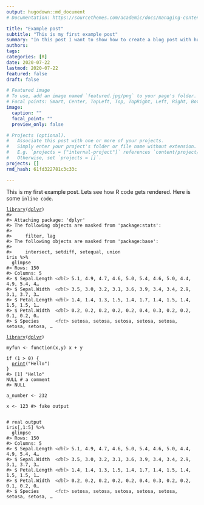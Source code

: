 ```yaml
---
output: hugodown::md_document
# Documentation: https://sourcethemes.com/academic/docs/managing-content/

title: "Example post"
subtitle: "This is my first example post"
summary: "In this post I want to show how to create a blog post with hugodown"
authors: 
tags: 
categories: [R]
date: 2020-07-22
lastmod: 2020-07-22
featured: false
draft: false

# Featured image
# To use, add an image named `featured.jpg/png` to your page's folder.
# Focal points: Smart, Center, TopLeft, Top, TopRight, Left, Right, BottomLeft, Bottom, BottomRight.
image:
  caption: ""
  focal_point: ""
  preview_only: false

# Projects (optional).
#   Associate this post with one or more of your projects.
#   Simply enter your project's folder or file name without extension.
#   E.g. `projects = ["internal-project"]` references `content/project/deep-learning/index.md`.
#   Otherwise, set `projects = []`.
projects: []
rmd_hash: 61fd322781c3c33c

---
```


This is my first example post. Lets see how R code gets rendered. Here is some `inline code`.

<div class="highlight">

<pre class='chroma'><code class='language-r' data-lang='r'><span class='fm'><a href='https://rdrr.io/r/base/library.html'>library</a></span>(<span class='k'><a href='https://dplyr.tidyverse.org'>dplyr</a></span>)
<span class='go'>#&gt; </span>
<span class='go'>#&gt; Attaching package: 'dplyr'</span>
<span class='go'>#&gt; The following objects are masked from 'package:stats':</span>
<span class='go'>#&gt; </span>
<span class='go'>#&gt;     filter, lag</span>
<span class='go'>#&gt; The following objects are masked from 'package:base':</span>
<span class='go'>#&gt; </span>
<span class='go'>#&gt;     intersect, setdiff, setequal, union</span>
<span class='k'>iris</span> <span class='o'>%&gt;%</span> 
  <span class='k'>glimpse</span>
<span class='go'>#&gt; Rows: 150</span>
<span class='go'>#&gt; Columns: 5</span>
<span class='go'>#&gt; $ Sepal.Length <span style='color: #555555;font-style: italic;'>&lt;dbl&gt;</span><span> 5.1, 4.9, 4.7, 4.6, 5.0, 5.4, 4.6, 5.0, 4.4, 4.9, 5.4, 4…</span></span>
<span class='go'>#&gt; $ Sepal.Width  <span style='color: #555555;font-style: italic;'>&lt;dbl&gt;</span><span> 3.5, 3.0, 3.2, 3.1, 3.6, 3.9, 3.4, 3.4, 2.9, 3.1, 3.7, 3…</span></span>
<span class='go'>#&gt; $ Petal.Length <span style='color: #555555;font-style: italic;'>&lt;dbl&gt;</span><span> 1.4, 1.4, 1.3, 1.5, 1.4, 1.7, 1.4, 1.5, 1.4, 1.5, 1.5, 1…</span></span>
<span class='go'>#&gt; $ Petal.Width  <span style='color: #555555;font-style: italic;'>&lt;dbl&gt;</span><span> 0.2, 0.2, 0.2, 0.2, 0.2, 0.4, 0.3, 0.2, 0.2, 0.1, 0.2, 0…</span></span>
<span class='go'>#&gt; $ Species      <span style='color: #555555;font-style: italic;'>&lt;fct&gt;</span><span> setosa, setosa, setosa, setosa, setosa, setosa, setosa, …</span></span></code></pre>

</div>

<div class="highlight">

<pre class='chroma'><code class='language-r' data-lang='r'><span class='fm'><a href='https://rdrr.io/r/base/library.html'>library</a></span>(<span class='k'><a href='https://dplyr.tidyverse.org'>dplyr</a></span>)

<span class='k'>myfun</span> <span class='o'>&lt;-</span> <span class='fm'>function</span>(<span class='k'>x</span>,<span class='k'>y</span>) <span class='k'>x</span> <span class='o'>+</span> <span class='k'>y</span>

<span class='kr'>if</span> (<span class='m'>1</span> <span class='o'>&gt;</span> <span class='m'>0</span>) {
  <span class='nf'><a href='https://rdrr.io/r/base/print.html'>print</a></span>(<span class='s'>"Hello"</span>)
}
<span class='go'>#&gt; [1] "Hello"</span>
<span class='l'>NULL</span> <span class='c'># a comment</span>
<span class='go'>#&gt; NULL</span>

<span class='k'>a_number</span> <span class='o'>&lt;-</span> <span class='m'>232</span>

<span class='k'>x</span> <span class='o'>&lt;-</span> <span class='m'>123</span> <span class='c'>#&gt; fake output</span>


<span class='c'># real output</span>
<span class='k'>iris</span>[,<span class='m'>1</span><span class='o'>:</span><span class='m'>5</span>] <span class='o'>%&gt;%</span> 
  <span class='k'>glimpse</span>
<span class='go'>#&gt; Rows: 150</span>
<span class='go'>#&gt; Columns: 5</span>
<span class='go'>#&gt; $ Sepal.Length <span style='color: #555555;font-style: italic;'>&lt;dbl&gt;</span><span> 5.1, 4.9, 4.7, 4.6, 5.0, 5.4, 4.6, 5.0, 4.4, 4.9, 5.4, 4…</span></span>
<span class='go'>#&gt; $ Sepal.Width  <span style='color: #555555;font-style: italic;'>&lt;dbl&gt;</span><span> 3.5, 3.0, 3.2, 3.1, 3.6, 3.9, 3.4, 3.4, 2.9, 3.1, 3.7, 3…</span></span>
<span class='go'>#&gt; $ Petal.Length <span style='color: #555555;font-style: italic;'>&lt;dbl&gt;</span><span> 1.4, 1.4, 1.3, 1.5, 1.4, 1.7, 1.4, 1.5, 1.4, 1.5, 1.5, 1…</span></span>
<span class='go'>#&gt; $ Petal.Width  <span style='color: #555555;font-style: italic;'>&lt;dbl&gt;</span><span> 0.2, 0.2, 0.2, 0.2, 0.2, 0.4, 0.3, 0.2, 0.2, 0.1, 0.2, 0…</span></span>
<span class='go'>#&gt; $ Species      <span style='color: #555555;font-style: italic;'>&lt;fct&gt;</span><span> setosa, setosa, setosa, setosa, setosa, setosa, setosa, …</span></span></code></pre>

</div>

